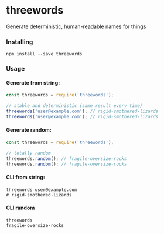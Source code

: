 threewords
===

Generate deterministic, human-readable names for things

### Installing

```
npm install --save threewords
```

### Usage

#### Generate from string:

```js
const threewords = require('threewords');

// stable and deterministic (same result every time)
threewords('user@example.com'); // rigid-smothered-lizards
threewords('user@example.com'); // rigid-smothered-lizards
```

#### Generate random:

```js
const threewords = require('threewords');

// totally random
threewords.random(); // fragile-oversize-rocks
threewords.random(); // fragile-oversize-rocks
```

#### CLI from string:

```
threewords user@example.com
# rigid-smothered-lizards
```

#### CLI random

```
threewords
fragile-oversize-rocks
```
